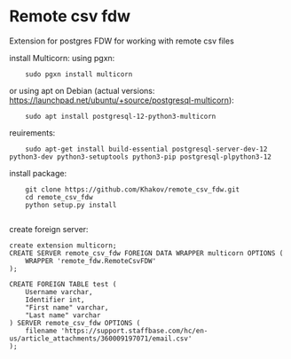 # Remote csv fdw
Extension for postgres FDW for working with remote csv files

install Multicorn:
using pgxn: 
```buildoutcfg
    sudo pgxn install multicorn
```
or using apt on Debian (actual versions: https://launchpad.net/ubuntu/+source/postgresql-multicorn):
```buildoutcfg
    sudo apt install postgresql-12-python3-multicorn
```
reuirements: 
```buildoutcfg
    sudo apt-get install build-essential postgresql-server-dev-12 python3-dev python3-setuptools python3-pip postgresql-plpython3-12

```
install package:
```buildoutcfg    
    git clone https://github.com/Khakov/remote_csv_fdw.git
    cd remote_csv_fdw
    python setup.py install
    
```


create foreign server:
```
create extension multicorn;
CREATE SERVER remote_csv_fdw FOREIGN DATA WRAPPER multicorn OPTIONS (
    WRAPPER 'remote_fdw.RemoteCsvFDW'
);
```

```
CREATE FOREIGN TABLE test (
    Username varchar,
    Identifier int,
    "First name" varchar,
    "Last name" varchar
) SERVER remote_csv_fdw OPTIONS (
    filename 'https://support.staffbase.com/hc/en-us/article_attachments/360009197071/email.csv'
);
```